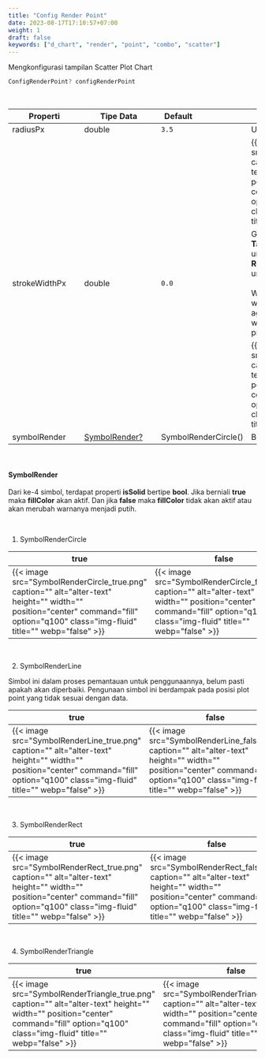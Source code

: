 ```yaml
---
title: "Config Render Point"
date: 2023-08-17T17:10:57+07:00
weight: 1
draft: false
keywords: ["d_chart", "render", "point", "combo", "scatter"]
---
```


Mengkonfigurasi tampilan Scatter Plot Chart

```dart
ConfigRenderPoint? configRenderPoint
```

<br>

| <div style="width:130px">Properti</div> | <div style="width:140px">Tipe Data</div> | <div style="width:70px">Default</div> | Deskripsi                                                                                                                                                                                                                                                |
| --------------------------------------- | ---------------------------------------- | ------------------------------------- | -------------------------------------------------------------------------------------------------------------------------------------------------------------------------------------------------------------------------------------------------------- |
| radiusPx                                | double                                   | `3.5`                                 | Ukuran plot point/simbol                                                                                                                                                                                                                                 |
|                                         |                                          |                                       | {{< image src="radiusPx.png" caption="" alt="alter-text" height="" width="" position="center" command="fill" option="q100" class="img-fluid" title=""  webp="false" >}}                                                                                  |
| strokeWidthPx                           | double                                   | `0.0`                                 | Goresan untuk simbol **Target Line** atau border untuk simbol **Circle** dan **Rect**. Tidak berlaku untuk simbol **Triangle**.<br><br> Warna border mengikuti warna grup, sehingga agar berbeda dengan warna fill maka harus set properti **fillColor** |
|                                         |                                          |                                       | {{< image src="strokeWidthPx.png" caption="" alt="alter-text" height="" width="" position="center" command="fill" option="q100" class="img-fluid" title=""  webp="false" >}}                                                                             |
| symbolRender                            | [SymbolRender?](#symbolrender)           | SymbolRenderCircle()                  | Bentuk plot point/simbol                                                                                                                                                                                                                                 |

<br>

#### SymbolRender

Dari ke-4 simbol, terdapat properti **isSolid** bertipe **bool**.
Jika berniali **true** maka **fillColor** akan aktif. Dan jika **false** maka **fillColor** tidak akan aktif atau akan merubah warnanya menjadi putih.

<br>

1. SymbolRenderCircle

| true                                                                                                                                                                                   | false                                                                                                                                                                                   |
| -------------------------------------------------------------------------------------------------------------------------------------------------------------------------------------- | --------------------------------------------------------------------------------------------------------------------------------------------------------------------------------------- |
| {{< image src="SymbolRenderCircle_true.png" caption="" alt="alter-text" height="" width="" position="center" command="fill" option="q100" class="img-fluid" title=""  webp="false" >}} | {{< image src="SymbolRenderCircle_false.png" caption="" alt="alter-text" height="" width="" position="center" command="fill" option="q100" class="img-fluid" title=""  webp="false" >}} |

<br>

2. SymbolRenderLine

Simbol ini dalam proses pemantauan untuk penggunaannya, belum pasti apakah akan diperbaiki. Pengunaan simbol ini berdampak pada posisi plot point yang tidak sesuai dengan data.

| true                                                                                                                                                                                 | false                                                                                                                                                                                 |
| ------------------------------------------------------------------------------------------------------------------------------------------------------------------------------------ | ------------------------------------------------------------------------------------------------------------------------------------------------------------------------------------- |
| {{< image src="SymbolRenderLine_true.png" caption="" alt="alter-text" height="" width="" position="center" command="fill" option="q100" class="img-fluid" title=""  webp="false" >}} | {{< image src="SymbolRenderLine_false.png" caption="" alt="alter-text" height="" width="" position="center" command="fill" option="q100" class="img-fluid" title=""  webp="false" >}} |

<br>

3. SymbolRenderRect

| true                                                                                                                                                                                 | false                                                                                                                                                                                 |
| ------------------------------------------------------------------------------------------------------------------------------------------------------------------------------------ | ------------------------------------------------------------------------------------------------------------------------------------------------------------------------------------- |
| {{< image src="SymbolRenderRect_true.png" caption="" alt="alter-text" height="" width="" position="center" command="fill" option="q100" class="img-fluid" title=""  webp="false" >}} | {{< image src="SymbolRenderRect_false.png" caption="" alt="alter-text" height="" width="" position="center" command="fill" option="q100" class="img-fluid" title=""  webp="false" >}} |

<br>

4. SymbolRenderTriangle

| true                                                                                                                                                                                     | false                                                                                                                                                                                     |
| ---------------------------------------------------------------------------------------------------------------------------------------------------------------------------------------- | ----------------------------------------------------------------------------------------------------------------------------------------------------------------------------------------- |
| {{< image src="SymbolRenderTriangle_true.png" caption="" alt="alter-text" height="" width="" position="center" command="fill" option="q100" class="img-fluid" title=""  webp="false" >}} | {{< image src="SymbolRenderTriangle_false.png" caption="" alt="alter-text" height="" width="" position="center" command="fill" option="q100" class="img-fluid" title=""  webp="false" >}} |

<br>
